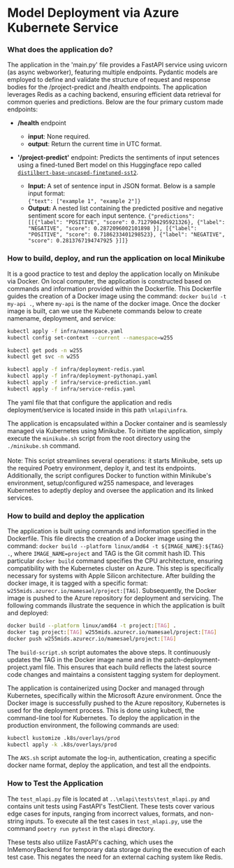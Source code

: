 # Model Deployment via Azure Kubernete Service
### What does the application do?
The application in the 'main.py' file provides a FastAPI service using uvicorn (as async webworker), featuring multiple endpoints. Pydantic models are employed to define and validate the structure of request and response bodies for the /project-predict and /health endpoints. The application leverages Redis as a caching backend, ensuring efficient data retrieval for common queries and predictions. Below are the four primary custom made endpoints:

* **/health** endpoint
    + **input**: None required.
    + **output**: Return the current time in UTC format. 

* **'/project-predict'** endpoint: Predicts the sentiments of input setences using a fined-tuned Bert model on this Huggingface repo called [`distilbert-base-uncased-finetuned-sst2`](https://huggingface.co/winegarj/distilbert-base-uncased-finetuned-sst2).
    + **Input:** A set of sentence input  in JSON format. Below is a sample input format:<br/>
    ``{"text": ["example 1", "example 2"]}``
    + **Output:** A nested list containing the predicted positive and negative sentiment score for each input sentence. 
    ``{"predictions": [[{"label": "POSITIVE", "score": 0.7127904295921326}, {"label": "NEGATIVE", "score": 0.2872096002101898 }], [{"label": "POSITIVE", "score": 0.7186233401298523}, {"label": "NEGATIVE", "score": 0.2813767194747925 }]]}``

### How to build, deploy, and run the application on local Minikube
It is a good practice to test and deploy the application locally on Minikube via Docker. On local computer, the application is constructed based on commands and information provided within the Dockerfile. This Dockerfile guides the creation of a Docker image using the command: ``docker build -t my-api .``, where ``my-api`` is the name of the docker image. Once the docker image is built, can we use the Kubenete commands below to create namename, deployment, and service:
```bash
kubectl apply -f infra/namespace.yaml
kubectl config set-context --current --namespace=w255

kubectl get pods -n w255
kubectl get svc -n w255

kubectl apply -f infra/deployment-redis.yaml
kubectl apply -f infra/deployment-pythonapi.yaml
kubectl apply -f infra/service-prediction.yaml
kubectl apply -f infra/service-redis.yaml
```
The yaml file that that configure the application and redis deployment/service is located inside in this path `\mlapi\infra`.

The application is encapsulated within a Docker container and is seamlessly managed via Kubernetes using Minikube. To initiate the application, simply execute the `minikube.sh` script from the  root directory using the ``./minikube.sh`` command. <br/><br/>
Note: This script streamlines several operations: it starts Minikube, sets up the required Poetry environment, deploy it, and test its endpoints. Additionally, the script configures Docker to function within Minikube's environment, setup/configured w255 namespace, and leverages Kubernetes to adeptly deploy and oversee the application and its linked services.

### How to build and deploy the application
The application is built using commands and information specified in the Dockerfile. This file directs the creation of a Docker image using the command: ``docker build --platform linux/amd64 -t ${IMAGE_NAME}:${TAG} .``, where ``IMAGE_NAME=project`` and TAG is the Git commit hash ID. This particular ``docker build`` command specifies the CPU architecture, ensuring compatibility with the Kubernetes cluster on Azure. This step is specifically necessary for systems with Apple Silicon architecture. After building the docker image, it is tagged with a specific format: ``w255mids.azurecr.io/mamesael/project:[TAG]``. Subsequently, the Docker image is pushed to the Azure repository for deployment and servicing. The following commands illustrate the sequence in which the application is built and deployed:

```bash
docker build --platform linux/amd64 -t project:[TAG] .
docker tag project:[TAG] w255mids.azurecr.io/mamesael/project:[TAG]
docker push w255mids.azurecr.io/mamesael/project:[TAG]
```
The ``build-script.sh`` script automates the above steps. It continuously updates the TAG in the Docker image name and in the patch-deployment-project.yaml file. This ensures that each build reflects the latest source code changes and maintains a consistent tagging system for deployment.

The application is containerized using Docker and managed through Kubernetes, specifically within the Microsoft Azure environment. Once the Docker image is successfully pushed to the Azure repository, Kubernetes is used for the deployment process. This is done using kubectl, the command-line tool for Kubernetes. To deploy the application in the production environment, the following commands are used:

```bash
kubectl kustomize .k8s/overlays/prod
kubectl apply -k .k8s/overlays/prod
```
The ``AKS.sh`` script automate the log-in, authentication, creating a specific docker name format, deploy the application, and test all the endpoints.

### How to Test the Application
The `test_mlapi.py` file is located at `..\mlapi\tests\test_mlapi.py` and contains unit tests using FastAPI's TestClient. These tests cover various edge cases for inputs, ranging from incorrect values, formats, and non-string inputs. To execute all the test cases in `test_mlapi.py`, use the command `poetry run pytest` in the `mlapi` directory.

These tests also utilize FastAPI's caching, which uses the InMemoryBackend for temporary data storage during the execution of each test case. This negates the need for an external caching system like Redis.


